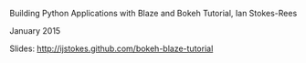 Building Python Applications with Blaze and Bokeh Tutorial, Ian Stokes-Rees

January 2015

Slides: http://ijstokes.github.com/bokeh-blaze-tutorial

